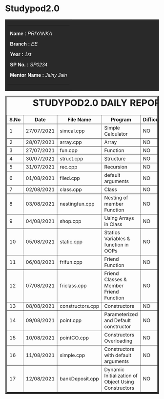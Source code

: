 # Studypod2.0
<body>
    <table id="header" border="0" width="100" bgcolor="#292929">
        <tr>
            <td>
                <table border="0" width="100" align="center">
                    <tr>
                        <td>
                            <font face="arial" color="#FFFFFF">
                             <div>
                                 <p><b>Name : </b><i>PRIYANKA</i></p>
                                 <p><b>Branch : </b><i>EE</i></p>
                                 <p><b>Year : </b><i>1st</i></p>
                                 <p><b>SP No. : </b><i>SP0234</i></p>
                                 <p><b>Mentor Name : </b><i>Jainy Jain</i></p>
                             </div>
                            </font>
                        </td>
                    </tr>
                </table>
            </td>
        </tr>
    </table>
    <div>
    <table border="5">
        <caption style="font-size: 30px;"><b>STUDYPOD2.0 DAILY REPORT</b> </caption>
        <thead>
            <tr>
                <th width="350">S.No</th>
                <th width="350">Date</th>
                <th width="350">File Name</th>
                <th width="350">Program</th>
                <th width="350">Difficulty</th>
                <th width="350">Solution</th>
            </thead>
            <tbody>
                <tr>
                    <td>1</td>
                    <td>27/07/2021</td>
                    <td>simcal.cpp</td>
                    <td>Simple Calculator</td>
                    <td>NO</td>
                    <td></td>
                </tr>
                <tr>
                    <td>2</td>
                    <td>28/07/2021</td>
                    <td>array.cpp</td>
                    <td>Array </td>
                    <td>NO</td>
                    <td></td>
                </tr>
                 <tr>
                    <td>3</td>
                    <td>27/07/2021</td>
                    <td>fun.cpp</td>
                    <td>Function</td>
                    <td>NO</td>
                    <td></td>
                </tr>
                <tr>
                    <td>4</td>
                    <td>30/07/2021</td>
                    <td>struct.cpp</td>
                    <td>Structure</td>
                    <td>NO</td>
                    <td></td>
                </tr>
                <tr>
                    <td>5</td>
                    <td>31/07/2021</td>
                    <td>rec.cpp</td>
                    <td>Recursion</td>
                    <td>NO</td>
                    <td></td>
                </tr>
                 <tr>
                    <td>6</td>
                    <td>01/08/2021</td>
                    <td>filed.cpp</td>
                    <td>default arguments </td>
                    <td>NO</td>
                    <td></td>
                </tr>
                   <td>7</td>
                    <td>02/08/2021</td>
                    <td>class.cpp</td>
                    <td>Class</td>
                    <td>NO</td>
                <td></td>          
                </tr>
                 </tr>
                   <td>8</td>
                    <td>03/08/2021</td>
                    <td>nestingfun.cpp</td>
                    <td>Nesting of member Function</td>
                    <td>NO</td>
                <td></td>          
                </tr>  
                </tr>
                   <td>9</td>
                    <td>04/08/2021</td>
                    <td>shop.cpp</td>
                    <td>Using Arrays in Class</td>
                    <td>NO</td>
                <td></td>   
                 </tr>  
                </tr>
                   <td>10</td>
                    <td>05/08/2021</td>
                    <td>static.cpp</td>
                    <td>Statics Variables & function in OOPs</td>
                    <td>NO</td>
                <td></td>   
                 </tr>  
                </tr>
                   <td>11</td>
                    <td>06/08/2021</td>
                    <td>frifun.cpp</td>
                    <td>Friend Function</td>
                    <td>NO</td>
                <td></td>  
                 </tr>  
                </tr>
                   <td>12</td>
                    <td>07/08/2021</td>
                    <td>friclass.cpp</td>
                    <td>Friend Classes & Member Friend Function</td>
                    <td>NO</td>
                <td></td>   
                </tr>
                 </tr>
                   <td>13</td>
                    <td>08/08/2021</td>
                    <td>constructors.cpp</td>
                    <td>Constructors</td>
                    <td>NO</td>
                <td></td>   
                </tr>
                </tr>
                <td>14</td>
                    <td>09/08/2021</td>
                    <td>point.cpp</td>
                    <td>Parameterized and Default constructor</td>
                    <td>NO</td>
                <td></td>  
                </tr>
                </tr>
                <td>15</td>
                    <td>10/08/2021</td>
                    <td>pointCO.cpp</td>
                    <td>Constructors Overloading</td>
                    <td>NO</td>
                <td></td>   
                </tr>
                </tr>
                 <td>16</td>
                    <td>11/08/2021</td>
                    <td>simple.cpp</td>
                    <td>Constructors with default arguments</td>
                    <td>NO</td>
                <td></td>  
                </tr>
                </tr>
                 <td>17</td>
                    <td>12/08/2021</td>
                    <td>bankDeposit.cpp</td>
                    <td>Dynamic Initialization of Object Using Constructors</td>
                    <td>NO</td>
                <td></td>  
                </tr>
          </tbody>
        </table>
    </div>
</body>
                             
                                
                                 
                           
